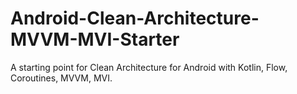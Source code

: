# Android-Clean-Architecture-MVVM-MVI-Starter
A starting point for Clean Architecture for Android with Kotlin, Flow, Coroutines, MVVM, MVI.
